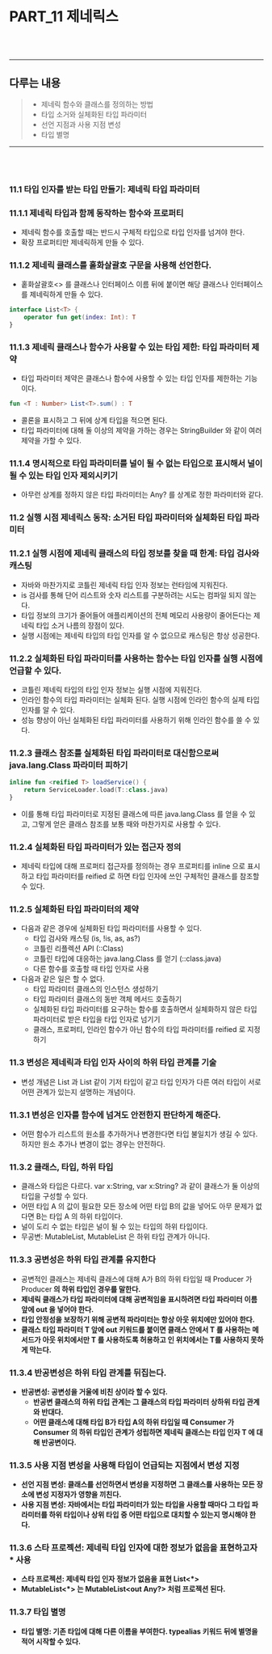 # PART_11 제네릭스
<br><br>
<hr>

## 다루는 내용

>- 제네릭 함수와 클래스를 정의하는 방법
>- 타입 소거와 실체화된 타입 파라미터
>- 선언 지점과 사용 지점 변성
>- 타입 별명

<hr>
<br><br>

### 11.1 타입 인자를 받는 타입 만들기: 제네릭 타입 파라미터
### 11.1.1 제네릭 타입과 함께 동작하는 함수와 프로퍼티
- 제네릭 함수를 호출할 때는 반드시 구체적 타입으로 타입 인자를 넘겨야 한다.
- 확장 프로퍼티만 제네릭하게 만들 수 있다.

### 11.1.2 제네릭 클래스를 홑화살괄호 구문을 사용해 선언한다.
- 홑화살괄호<> 를 클래스나 인터페이스 이름 뒤에 붙이면 해당 클래스나 인터페이스를 제네릭하게 만들 수 있다.
```kotlin
interface List<T> {
    operator fun get(index: Int): T
}
```

### 11.1.3 제네릭 클래스나 함수가 사용할 수 있는 타입 제한: 타입 파라미터 제약
- 타입 파라미터 제약은 클래스나 함수에 사용할 수 있는 타입 인자를 제한하는 기능이다.
```kotlin
fun <T : Number> List<T>.sum() : T
```
- 콜론을 표시하고 그 뒤에 상계 타입을 적으면 된다.
- 타입 파라미터에 대해 둘 이상의 제약을 가하는 경우는 StringBuilder 와 같이 여러 제약을 가할 수 있다.

### 11.1.4 명시적으로 타입 파라미터를 널이 될 수 없는 타입으로 표시해서 널이 될 수 있는 타입 인자 제외시키기
- 아무런 상계를 정하지 않은 타입 파라미터는 Any? 를 상계로 정한 파라미터와 같다.

### 11.2 실행 시점 제네릭스 동작: 소거된 타입 파라미터와 실체화된 타입 파라미터
### 11.2.1 실행 시점에 제네릭 클래스의 타입 정보를 찾을 때 한계: 타입 검사와 캐스팅
- 자바와 마찬가지로 코틀린 제네릭 타입 인자 정보는 런타임에 지워진다.
- is 검사를 통해 단어 리스트와 숫자 리스트를 구분하려는 시도는 컴파일 되지 않는다.
- 타입 정보의 크기가 줄어들어 애플리케이션의 전체 메모리 사용량이 줄어든다는 제네릭 타입 소거 나름의 장점이 있다.
- 실행 시점에는 제네릭 타입의 타입 인자를 알 수 없으므로 캐스팅은 항상 성공한다.

### 11.2.2 실체화된 타입 파라미터를 사용하는 함수는 타입 인자를 실행 시점에 언급할 수 있다.
- 코틀린 제네릭 타입의 타입 인자 정보는 실행 시점에 지워진다.
- 인라인 함수의 타입 파라미터는 실체화 된다. 실행 시점에 인라인 함수의 실제 타입 인자를 알 수 있다.
- 성능 향상이 아닌 실체화된 타입 파라미터를 사용하기 위해 인라인 함수를 쓸 수 있다.

### 11.2.3 클래스 참조를 실체화된 타입 파라미터로 대신함으로써 java.lang.Class 파라미터 피하기
```kotlin
inline fun <reified T> loadService() {
    return ServiceLoader.load(T::class.java)
}
```
- 이를 통해 타입 파라미터로 지정된 클래스에 따른 java.lang.Class 를 얻을 수 있고, 그렇게 얻은 클래스 참조를 보통 때와 마찬가지로 사용할 수 있다.

### 11.2.4 실체화된 타입 파라미터가 있는 접근자 정의
- 제네릭 타입에 대해 프로퍼티 접근자를 정의하는 경우 프로퍼티를 inline 으로 표시하고 타입 파라미터를 reified 로 하면 타입 인자에 쓰인 구체적인 클래스를 참조할 수 있다.

### 11.2.5 실체화된 타입 파라미터의 제약
- 다음과 같은 경우에 실체화된 타입 파라미터를 사용할 수 있다.
  - 타입 검사와 캐스팅 (is, !is, as, as?)
  - 코틀린 리플렉션 API (::Class)
  - 코틀린 타입에 대응하는 java.lang.Class 를 얻기 (::class.java)
  - 다른 함수를 호출할 때 타입 인자로 사용
- 다음과 같은 일은 할 수 없다.
  - 타입 파라미터 클래스의 인스턴스 생성하기
  - 타입 파라미터 클래스의 동반 객체 메서드 호출하기
  - 실체화된 타입 파라미터를 요구하는 함수를 호출하면서 실체화하지 않은 타입 파라미터로 받은 타입을 타입 인자로 넘기기
  - 클래스, 프로퍼티, 인라인 함수가 아닌 함수의 타입 파라미터를 reified 로 지정하기

### 11.3 변성은 제네릭과 타입 인자 사이의 하위 타입 관계를 기술
- 변성 개념은 List<String> 과 List<Any> 같이 기저 타입이 같고 타입 인자가 다른 여러 타입이 서로 어떤 관계가 있는지 설명하는 개념이다.

### 11.3.1 변성은 인자를 함수에 넘겨도 안전한지 판단하게 해준다.
- 어떤 함수가 리스트의 원소를 추가하거나 변경한다면 타입 불일치가 생길 수 있다. 하지만 원소 추가나 변경이 없는 경우는 안전하다.

### 11.3.2 클래스, 타입, 하위 타입
- 클래스와 타입은 다르다. var x:String, var x:String? 과 같이 클래스가 둘 이상의 타입을 구성할 수 있다.
- 어떤 타입 A 의 값이 필요한 모든 장소에 어떤 타입 B의 값을 넣어도 아무 문제가 없다면 B는 타입 A 의 하위 타입이다.
- 널이 도리 수 없는 타입은 널이 될 수 있는 타입의 하위 타입이다.
- 무공변: MutableList<Any>, MutableList<String> 은 하위 타입 관계가 아니다.

### 11.3.3 공변성은 하위 타입 관계를 유지한다
- 공변적인 클래스는 제네릭 클래스에 대해 A가 B의 하위 타입일 때 Producer<A> 가 Producer<B> 의 하위 타입인 경우를 말한다.
- 제네릭 클래스가 타입 파라미터에 대해 공변적임을 표시하려면 타입 파라미터 이름 앞에 out 을 넣어야 한다.
- 타입 안정성을 보장하기 위해 공변적 파라미터는 항상 아웃 위치에만 있어야 한다.
- 클래스 타입 파라미터 T 앞에 out 키워드를 붙이면 클래스 안에서 T 를 사용하는 메서드가 아웃 위치에서만 T 를 사용하도록 허용하고 인 위치에서는 T를 사용하지 못하게 막는다.

### 11.3.4 반공변성은 하위 타입 관계를 뒤집는다.
- 반공변성: 공변성을 거울에 비친 상이라 할 수 있다.
  - 반공변 클래스의 하위 타입 관계는 그 클래스의 타입 파라미터 상하위 타입 관계와 반대다.
  - 어떤 클래스에 대해 타입 B가 타입 A의 하위 타입일 때 Consumer<A> 가 Consumer<B> 의 하위 타입인 관계가 성립하면 제네릭 클래스는 타입 인자 T 에 대해 반공변이다.

### 11.3.5 사용 지점 변성을 사용해 타입이 언급되는 지점에서 변성 지정
- 선언 지점 변성: 클래스를 선언하면서 변성을 지정하면 그 클래스를 사용하는 모든 장소에 변성 지정자가 영향을 끼친다.
- 사용 지점 변성: 자바에서는 타입 파라미터가 있는 타입을 사용할 때마다 그 타입 파라미터를 하위 타입이나 상위 타입 중 어떤 타입으로 대치할 수 있는지 명시해야 한다.

### 11.3.6 스타 프로젝션: 제네릭 타입 인자에 대한 정보가 없음을 표현하고자 * 사용
- 스타 프로젝션: 제네릭 타입 인자 정보가 없음을 표현 List<*>
- MutableList<*> 는 MutableList<out Any?> 처럼 프로젝션 된다.

### 11.3.7 타입 별명
- 타입 별명: 기존 타입에 대해 다른 이름을 부여한다. typealias 키워드 뒤에 별명을 적어 시작할 수 있다.

